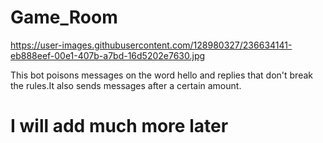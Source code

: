 # Game_Room

https://user-images.githubusercontent.com/128980327/236634141-eb888eef-00e1-407b-a7bd-16d5202e7630.jpg

This bot poisons messages on the word hello and replies that don't break the rules.It also sends messages after a certain amount.


# I will add much more later
